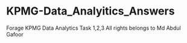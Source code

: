 # KPMG-Data_Analyitics_Answers
Forage KPMG Data Analytics Task 1,2,3
All rights belongs to Md Abdul Gafoor
